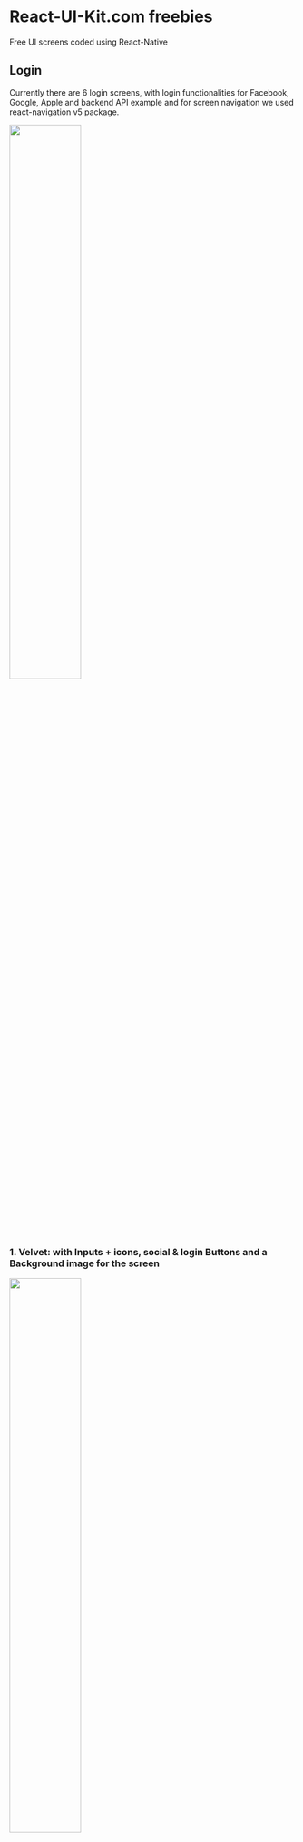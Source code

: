 # React-UI-Kit.com freebies

Free UI screens coded using React-Native

## Login

Currently there are 6 login screens, with login functionalities for Facebook, Google, Apple and backend API example and for screen navigation we used react-navigation v5 package.

<img src="https://user-images.githubusercontent.com/3584560/75666964-731b6a80-5c7f-11ea-8b5b-a7263c1d7d9d.png" width="50%" />

### 1. Velvet: with Inputs + icons, social & login Buttons and a Background image for the screen

<img src="https://user-images.githubusercontent.com/3584560/71660861-0524f680-2d55-11ea-9191-659c97802a70.png" width="50%" />

### 2. Sofia: with Inputs (transparent), social & login Buttons and a gradient Background for the screen

<img src="https://user-images.githubusercontent.com/3584560/71660860-0524f680-2d55-11ea-87d8-39e9f2c9d8f8.png" width="50%" />

### 3. Gauri: with Inputs + labels, social & signin Buttons, with validation for signin button

<img src="https://user-images.githubusercontent.com/3584560/71660858-0524f680-2d55-11ea-95b6-8b21a6b0db4e.png" width="50%" />

### 4. Frida: with Inputs + toggle password, login Button and a gradient Background for the screen

<img src="https://user-images.githubusercontent.com/3584560/71660857-048c6000-2d55-11ea-985f-b4a866dc3652.png" width="50%" />

### 5. Firebase: login using email & password

<img src="https://user-images.githubusercontent.com/3584560/73131972-0f1cdb00-401d-11ea-8082-77cac3dfacc2.png" width="50%" />

### 6. Apple: login using your Apple ID

<img src="https://user-images.githubusercontent.com/3584560/73131980-180dac80-401d-11ea-9121-05117cd8fce6.png" width="50%" />
